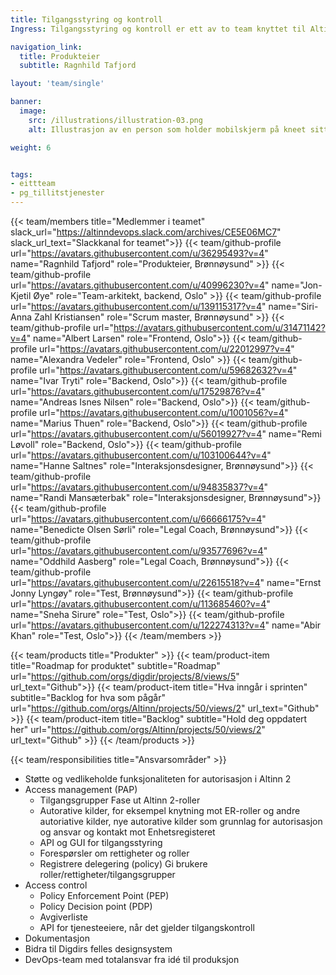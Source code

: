 ```yaml
---
title: Tilgangsstyring og kontroll
Ingress: Tilgangsstyring og kontroll er ett av to team knyttet til Altinn autorisasjon, som har hovedansvar for alt rundt tilgangsstyring i Altinn 2 og Altinn 3.

navigation_link:
  title: Produkteier
  subtitle: Ragnhild Tafjord

layout: 'team/single'

banner:
  image:
    src: /illustrations/illustration-03.png
    alt: Illustrasjon av en person som holder mobilskjerm på kneet sitt

weight: 6


tags:
- eittteam
- pg_tillitstjenester
---
```


{{< team/members title="Medlemmer i teamet" slack_url="https://altinndevops.slack.com/archives/CE5E06MC7" slack_url_text="Slackkanal for teamet">}}
{{< team/github-profile url="https://avatars.githubusercontent.com/u/36295493?v=4" name="Ragnhild Tafjord" role="Produkteier, Brønnøysund" >}}
{{< team/github-profile url="https://avatars.githubusercontent.com/u/40996230?v=4" name="Jon-Kjetil Øye" role="Team-arkitekt, backend, Oslo" >}}
{{< team/github-profile url="https://avatars.githubusercontent.com/u/139115317?v=4" name="Siri-Anna Zahl Kristiansen" role="Scrum master, Brønnøysund" >}}
{{< team/github-profile url="https://avatars.githubusercontent.com/u/31471142?v=4" name="Albert Larsen" role="Frontend, Oslo">}}
{{< team/github-profile url="https://avatars.githubusercontent.com/u/22012997?v=4" name="Alexandra Vedeler" role="Frontend, Oslo" >}}
{{< team/github-profile url="https://avatars.githubusercontent.com/u/59682632?v=4" name="Ivar Tryti" role="Backend, Oslo">}}
{{< team/github-profile url="https://avatars.githubusercontent.com/u/17529876?v=4" name="Andreas Isnes Nilsen" role="Backend, Oslo">}}
{{< team/github-profile url="https://avatars.githubusercontent.com/u/1001056?v=4" name="Marius Thuen" role="Backend, Oslo">}}
{{< team/github-profile url="https://avatars.githubusercontent.com/u/56019927?v=4" name="Remi Løvoll" role="Backend, Oslo">}}
{{< team/github-profile url="https://avatars.githubusercontent.com/u/103100644?v=4" name="Hanne Saltnes" role="Interaksjonsdesigner, Brønnøysund">}}
{{< team/github-profile url="https://avatars.githubusercontent.com/u/94835837?v=4" name="Randi Mansæterbak" role="Interaksjonsdesigner, Brønnøysund">}}
{{< team/github-profile url="https://avatars.githubusercontent.com/u/66666175?v=4" name="Benedicte Olsen Sørli" role="Legal Coach, Brønnøysund">}}
{{< team/github-profile url="https://avatars.githubusercontent.com/u/93577696?v=4" name="Oddhild Aasberg" role="Legal Coach, Brønnøysund">}}
{{< team/github-profile url="https://avatars.githubusercontent.com/u/22615518?v=4" name="Ernst Jonny Lyngøy" role="Test, Brønnøysund">}}
{{< team/github-profile url="https://avatars.githubusercontent.com/u/113685460?v=4" name="Sneha Sirure" role="Test, Oslo">}}
{{< team/github-profile url="https://avatars.githubusercontent.com/u/122274313?v=4" name="Abir Khan" role="Test, Oslo">}}
{{< /team/members >}}

{{< team/products title="Produkter" >}}
{{< team/product-item title="Roadmap for produktet" subtitle="Roadmap" url="https://github.com/orgs/digdir/projects/8/views/5" url_text="Github">}}
{{< team/product-item title="Hva inngår i sprinten" subtitle="Backlog for hva som pågår" url="https://github.com/orgs/Altinn/projects/50/views/2" url_text="Github" >}}
{{< team/product-item title="Backlog" subtitle="Hold deg oppdatert her" url="https://github.com/orgs/Altinn/projects/50/views/2" url_text="Github" >}}
{{< /team/products >}}

{{< team/responsibilities title="Ansvarsområder" >}}

- Støtte og vedlikeholde funksjonaliteten for autorisasjon i Altinn 2
- Access management (PAP)
    - Tilgangsgrupper
        Fase ut Altinn 2-roller
    - Autorative kilder, for eksempel knytning mot ER-roller og andre autoriative kilder, nye autorative kilder som grunnlag for autorisasjon og ansvar og kontakt mot Enhetsregisteret
   -  API og GUI for tilgangsstyring
   -  Forespørsler om rettigheter og roller
   -  Registrere delegering (policy)
        Gi brukere roller/rettigheter/tilgangsgrupper
- Access control
   - Policy Enforcement Point (PEP)
   - Policy Decision point (PDP)
   - Avgiverliste
   - API for tjenesteeiere, når det gjelder tilgangskontroll
- Dokumentasjon
- Bidra til Digdirs felles designsystem
- DevOps-team med totalansvar fra idé til produksjon
